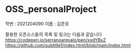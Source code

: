 # OSS_personalProject
학번 : 2021204090
이름 : 김준호

활용한 오픈소스들의 목록 및 링크는 다음과 같습니다
https://codepen.io/serranoarevalo/pen/xxdYBxZ
https://github.com/subtitle1/index.html/blob/main/index.html

